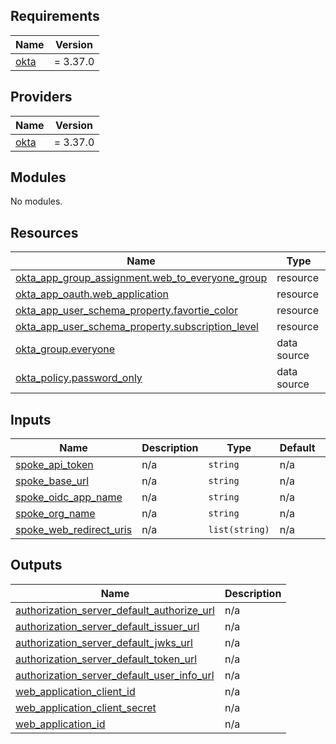 ## Requirements

| Name | Version |
|------|---------|
| <a name="requirement_okta"></a> [okta](#requirement\_okta) | = 3.37.0 |

## Providers

| Name | Version |
|------|---------|
| <a name="provider_okta"></a> [okta](#provider\_okta) | = 3.37.0 |

## Modules

No modules.

## Resources

| Name | Type |
|------|------|
| [okta_app_group_assignment.web_to_everyone_group](https://registry.terraform.io/providers/okta/okta/3.37.0/docs/resources/app_group_assignment) | resource |
| [okta_app_oauth.web_application](https://registry.terraform.io/providers/okta/okta/3.37.0/docs/resources/app_oauth) | resource |
| [okta_app_user_schema_property.favortie_color](https://registry.terraform.io/providers/okta/okta/3.37.0/docs/resources/app_user_schema_property) | resource |
| [okta_app_user_schema_property.subscription_level](https://registry.terraform.io/providers/okta/okta/3.37.0/docs/resources/app_user_schema_property) | resource |
| [okta_group.everyone](https://registry.terraform.io/providers/okta/okta/3.37.0/docs/data-sources/group) | data source |
| [okta_policy.password_only](https://registry.terraform.io/providers/okta/okta/3.37.0/docs/data-sources/policy) | data source |

## Inputs

| Name | Description | Type | Default | Required |
|------|-------------|------|---------|:--------:|
| <a name="input_spoke_api_token"></a> [spoke\_api\_token](#input\_spoke\_api\_token) | n/a | `string` | n/a | yes |
| <a name="input_spoke_base_url"></a> [spoke\_base\_url](#input\_spoke\_base\_url) | n/a | `string` | n/a | yes |
| <a name="input_spoke_oidc_app_name"></a> [spoke\_oidc\_app\_name](#input\_spoke\_oidc\_app\_name) | n/a | `string` | n/a | yes |
| <a name="input_spoke_org_name"></a> [spoke\_org\_name](#input\_spoke\_org\_name) | n/a | `string` | n/a | yes |
| <a name="input_spoke_web_redirect_uris"></a> [spoke\_web\_redirect\_uris](#input\_spoke\_web\_redirect\_uris) | n/a | `list(string)` | n/a | yes |

## Outputs

| Name | Description |
|------|-------------|
| <a name="output_authorization_server_default_authorize_url"></a> [authorization\_server\_default\_authorize\_url](#output\_authorization\_server\_default\_authorize\_url) | n/a |
| <a name="output_authorization_server_default_issuer_url"></a> [authorization\_server\_default\_issuer\_url](#output\_authorization\_server\_default\_issuer\_url) | n/a |
| <a name="output_authorization_server_default_jwks_url"></a> [authorization\_server\_default\_jwks\_url](#output\_authorization\_server\_default\_jwks\_url) | n/a |
| <a name="output_authorization_server_default_token_url"></a> [authorization\_server\_default\_token\_url](#output\_authorization\_server\_default\_token\_url) | n/a |
| <a name="output_authorization_server_default_user_info_url"></a> [authorization\_server\_default\_user\_info\_url](#output\_authorization\_server\_default\_user\_info\_url) | n/a |
| <a name="output_web_application_client_id"></a> [web\_application\_client\_id](#output\_web\_application\_client\_id) | n/a |
| <a name="output_web_application_client_secret"></a> [web\_application\_client\_secret](#output\_web\_application\_client\_secret) | n/a |
| <a name="output_web_application_id"></a> [web\_application\_id](#output\_web\_application\_id) | n/a |
